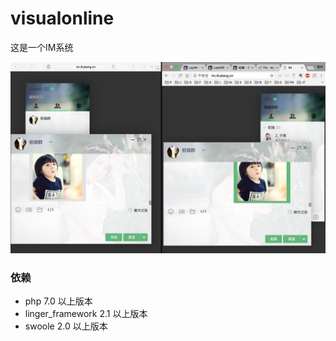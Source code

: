 # visualonline

这是一个IM系统

![效果图](/screenshot/2.png)

### 依赖

- php 7.0 以上版本
- linger_framework 2.1 以上版本
- swoole 2.0 以上版本

